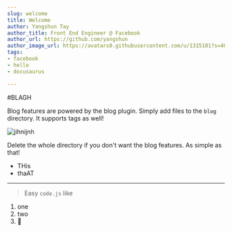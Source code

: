 ```yaml
---
slug: welcome
title: Welcome
author: Yangshun Tay
author_title: Front End Engineer @ Facebook
author_url: https://github.com/yangshun
author_image_url: https://avatars0.githubusercontent.com/u/1315101?s=400&v=4
tags:
- facebook
- hello
- docusaurus

---
```


#BLAGH

Blog features are powered by the blog plugin. Simply add files to the `blog` directory. It supports tags as well!

![jihnijnh](/img/abstract.png "hjkbkhjb")

Delete the whole directory if you don't want the blog features. As simple as that!

* THis
* thaAT
 
 -----
 > Easy `code.js` like 
 1. one
 2. two
 3. 🌳
